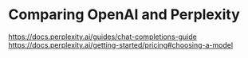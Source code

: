 # Comparing OpenAI and Perplexity

https://docs.perplexity.ai/guides/chat-completions-guide
https://docs.perplexity.ai/getting-started/pricing#choosing-a-model